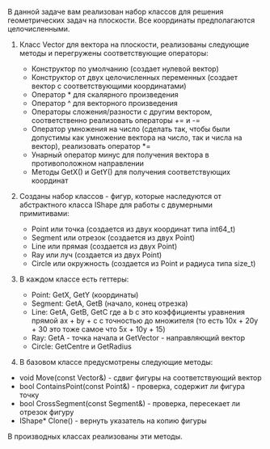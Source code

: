 В данной задаче вам реализован набор классов для решения геометрических задач на плоскости. Все координаты предполагаются целочисленными.

1. Класс Vector для вектора на плоскости, реализованы следующие методы и перегружены соответствующие операторы:

    * Конструктор по умолчанию (создает нулевой вектор)
    * Конструктор от двух целочисленных переменных (создает вектор с соответствующими координатами)
    * Оператор * для скалярного произведения
    * Оператор ^ для векторного произведения
    * Операторы сложения/разности с другим вектором, соответственно реализовать операторы += и -=
    * Оператор умножения на число (сделать так, чтобы были допустимы как умножение вектора на число, так и числа на вектор), реализовать оператор *=
    * Унарный оператор минус для получения вектора в противоположном направлении
    * Методы GetX() и GetY() для получения соответствующих координат

2. Созданы набор классов - фигур, которые наследуются от абстрактного класса IShape для работы с двумерными примитивами:

    * Point или точка (создается из двух координат типа int64_t)
    * Segment или отрезок (создается из двух Point)
    * Line или прямая (создается из двух Point)
    * Ray или луч (создается из двух Point)
    * Circle или окружность (создается из Point и радиуса типа size_t)

3. В каждом классе есть геттеры:
    * Point: GetX, GetY (координаты)
    * Segment: GetA, GetB (начало, конец отрезка)
    * Line: GetA, GetB, GetC где a b c это коэффициенты уравнения прямой ax + by + c с точностью до множителя (то есть 10x + 20y + 30 это тоже самое что 5x + 10y + 15)
    * Ray: GetA - точка начала и GetVector - направляющий вектор
    * Circle: GetCentre и GetRadius

4. В базовом классе предусмотрены следующие методы:

* void Move(const Vector\&) - сдвиг фигуры на соответствующий вектор
* bool ContainsPoint(const Point\&) - проверка, содержит ли фигура точку
* bool CrossSegment(const Segment\&) - проверка, пересекает ли отрезок фигуру
* IShape* Clone() - вернуть указатель на копию фигуры

В производных классах реализованы эти методы.
